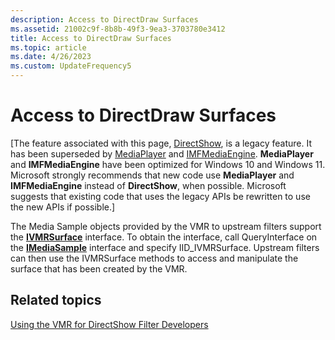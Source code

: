 ```yaml
---
description: Access to DirectDraw Surfaces
ms.assetid: 21002c9f-8b8b-49f3-9ea3-3703780e3412
title: Access to DirectDraw Surfaces
ms.topic: article
ms.date: 4/26/2023
ms.custom: UpdateFrequency5
---
```


# Access to DirectDraw Surfaces

\[The feature associated with this page, [DirectShow](/windows/win32/directshow/directshow), is a legacy feature. It has been superseded by [MediaPlayer](/uwp/api/Windows.Media.Playback.MediaPlayer) and [IMFMediaEngine](/windows/win32/api/mfmediaengine/nn-mfmediaengine-imfmediaengine). **MediaPlayer** and **IMFMediaEngine** have been optimized for Windows 10 and Windows 11. Microsoft strongly recommends that new code use **MediaPlayer** and **IMFMediaEngine** instead of **DirectShow**, when possible. Microsoft suggests that existing code that uses the legacy APIs be rewritten to use the new APIs if possible.\]

The Media Sample objects provided by the VMR to upstream filters support the [**IVMRSurface**](/windows/desktop/api/Strmif/nn-strmif-ivmrsurface) interface. To obtain the interface, call QueryInterface on the [**IMediaSample**](/windows/desktop/api/Strmif/nn-strmif-imediasample) interface and specify IID\_IVMRSurface. Upstream filters can then use the IVMRSurface methods to access and manipulate the surface that has been created by the VMR.

## Related topics

<dl> <dt>

[Using the VMR for DirectShow Filter Developers](using-the-vmr-for-directshow-filter-developers.md)
</dt> </dl>

 

 




